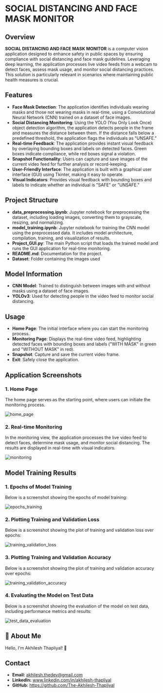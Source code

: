 # SOCIAL DISTANCING AND FACE MASK MONITOR

## Overview

**SOCIAL DISTANCING AND FACE MASK MONITOR** is a computer vision application designed to enhance safety in public spaces by ensuring compliance with social distancing and face mask guidelines. Leveraging deep learning, the application processes live video feeds from a webcam to detect faces, assess mask usage, and monitor social distancing practices. This solution is particularly relevant in scenarios where maintaining public health measures is crucial.

## Features

- **Face Mask Detection**: The application identifies individuals wearing masks and those not wearing masks in real-time, using a Convolutional Neural Network (CNN) trained on a dataset of face images.
- **Social Distancing Monitoring**: Using the YOLO (You Only Look Once) object detection algorithm, the application detects people in the frame and measures the distance between them. If the distance falls below a predefined threshold, the application flags the individuals as "UNSAFE."
- **Real-time Feedback**: The application provides instant visual feedback by overlaying bounding boxes and labels on detected faces. Green boxes indicate compliance, while red boxes signal a violation.
- **Snapshot Functionality**: Users can capture and save images of the current video feed for further analysis or record-keeping.
- **User-Friendly Interface**: The application is built with a graphical user interface (GUI) using Tkinter, making it easy to operate.
- **Visual Indicators**: Provides visual feedback with bounding boxes and labels to indicate whether an individual is "SAFE" or "UNSAFE."

## Project Structure

- **data_preprocessing.ipynb**: Jupyter notebook for preprocessing the dataset, including loading images, converting them to grayscale, resizing, and normalizing.
- **model_training.ipynb**: Jupyter notebook for training the CNN model using the preprocessed data. It includes model architecture, compilation, training, and visualization of results.
- **Project_GUI.py**: The main Python script that loads the trained model and runs the GUI application for real-time monitoring.
- **README.md**: Documentation for the project.
- **Dataset**: Folder containing the images used


## Model Information

- **CNN Model**: Trained to distinguish between images with and without masks using a dataset of face images.
- **YOLOv3**: Used for detecting people in the video feed to monitor social distancing.

## Usage

- **Home Page**: The initial interface where you can start the monitoring process.
- **Monitoring Page**: Displays the real-time video feed, highlighting detected faces with bounding boxes and labels ("WITH MASK" in green and "WITHOUT MASK" in red).
- **Snapshot**: Capture and save the current video frame.
- **Exit**: Safely close the application.


## Application Screenshots

### 1. Home Page
The home page serves as the starting point, where users can initiate the monitoring process.

![home_page](https://github.com/user-attachments/assets/2dd4483b-be69-450b-a4d9-8faab6284ad9)

### 2. Real-time Monitoring
In the monitoring view, the application processes the live video feed to detect faces, determine mask usage, and monitor social distancing. The results are displayed in real-time with visual indicators.

![monitoring](https://github.com/user-attachments/assets/e832b428-a620-4fbc-b739-5f05ca243476)

## Model Training Results

### 1. Epochs of Model Training

Below is a screenshot showing the epochs of model training:

![epochs_training](https://github.com/user-attachments/assets/5a502a77-9d01-489d-a93b-209b4048ed68)

### 2. Plotting Training and Validation Loss

Below is a screenshot showing the plot of training and validation loss over epochs:

![training_validation_loss](https://github.com/user-attachments/assets/22357241-5bfb-4ad7-aeac-458c86474eda)

### 3. Plotting Training and Validation Accuracy

Below is a screenshot showing the plot of training and validation accuracy over epochs:

![training_validation_accuracy](https://github.com/user-attachments/assets/c7341dc0-6482-497c-97a7-bd27ee225e85)

### 4. Evaluating the Model on Test Data

Below is a screenshot showing the evaluation of the model on test data, including performance metrics and results:

![test_data_evaluation](https://github.com/user-attachments/assets/b9f79ca2-3d4c-4e0b-98bb-b3fc4ae1e901)

## 🚀 About Me

Hello, I'm Akhilesh Thapliyal! 👋

## Contact

- **Email:** akhilesh.thedev@gmail.com
- **LinkedIn:** www.linkedin.com/in/akhilesh-thapliyal
- **GitHub:** https://github.com/The-Akhilesh-Thapliyal

